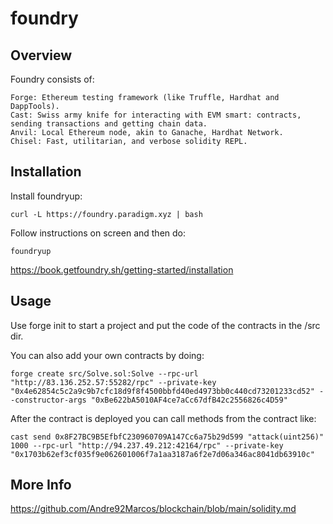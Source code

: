 # foundry

## Overview

Foundry consists of:

	Forge: Ethereum testing framework (like Truffle, Hardhat and DappTools).
	Cast: Swiss army knife for interacting with EVM smart: contracts, sending transactions and getting chain data.
	Anvil: Local Ethereum node, akin to Ganache, Hardhat Network.
	Chisel: Fast, utilitarian, and verbose solidity REPL.

## Installation

Install foundryup:

	curl -L https://foundry.paradigm.xyz | bash

Follow instructions on screen and then do:

	foundryup


https://book.getfoundry.sh/getting-started/installation


## Usage

Use forge init to start a project and put the code of the contracts in the /src dir.

You can also add your own contracts by doing:

	forge create src/Solve.sol:Solve --rpc-url "http://83.136.252.57:55282/rpc" --private-key "0x4e62854c5c2a9c9b7cfc18d9f8f4500bbfd40ed4973bb0c440cd73201233cd52" --constructor-args "0xBe622bA5010AF4ce7aCc67dfB42c2556826c4D59"

After the contract is deployed you can call methods from the contract like:

	cast send 0x8F27BC9B5EfbfC230960709A147Cc6a75b29d599 "attack(uint256)" 1000 --rpc-url "http://94.237.49.212:42164/rpc" --private-key "0x1703b62ef3cf035f9e062601006f7a1aa3187a6f2e7d06a346ac8041db63910c"

## More Info

https://github.com/Andre92Marcos/blockchain/blob/main/solidity.md